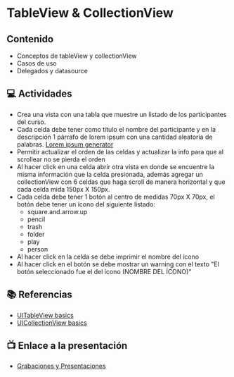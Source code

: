 # TableView & CollectionView

## Contenido

- Conceptos de tableView y collectionView
- Casos de uso
- Delegados y datasource

## 💻 Actividades
- Crea una vista con una tabla que muestre un listado de los participantes del curso. 
- Cada celda debe tener como título el nombre del participante y en la descripción 1 párrafo de lorem ipsum con una cantidad aleatoria de palabras. [Lorem ipsum generator](https://loremipsum.io/)
- Permitir actualizar el orden de las celdas y actualizar la info para que al scrollear no se pierda el orden
- Al hacer click en una celda abrir otra vista en donde se encuentre la misma información que la celda presionada, además agregar un collectionView con 6 celdas que haga scroll de manera horizontal y que cada celda mida 150px X 150px.
- Cada celda debe tener 1 botón al centro de medidas 70px X 70px, el botón debe tener un ícono del siguiente listado:
    - square.and.arrow.up
    - pencil
    - trash
    - folder
    - play
    - person
- Al hacer click en la celda se debe imprimir el nombre del ícono
- Al hacer click en el botón se debe mostrar un warning con el texto "El botón seleccionado fue el del ícono (NOMBRE DEL ÍCONO)"

## 📚 Referencias
- [UITableView basics](https://medium.com/@vialyx/ios-dev-course-uitableview-67ac33ce760e)
- [UICollectionView basics](https://medium.com/@vialyx/ios-dev-course-uicollectionview-a3482ab5633)

## 📺 Enlace a la presentación 
- [Grabaciones y Presentaciones](/Grabaciones_y_Presentaciones.md)
